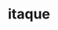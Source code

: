 ---
title: itaque
meaning: and so
ch: [sixteen, f3, f, 7r, 24rv]
pos: adverb
laudio: ../assets/audio/itaque-laudio.mp3
six: y
---